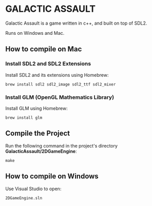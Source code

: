 # GALACTIC ASSAULT

Galactic Assault is a game written in c++, and built on top of SDL2.

Runs on Windows and Mac.

## How to compile on Mac

### Install SDL2 and SDL2 Extensions
Install SDL2 and its extensions using Homebrew:


`brew install sdl2 sdl2_image sdl2_ttf sdl2_mixer`

### Install GLM (OpenGL Mathematics Library)
Install GLM using Homebrew:


`brew install glm`

## Compile the Project
Run the following command in the project's directory **GalacticAssault/2DGameEngine**:


`make`

## How to compile on Windows
Use Visual Studio to open:


`2DGameEngine.sln`
